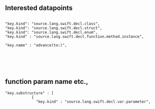 ## Interested datapoints

```

"key.kind": "source.lang.swift.decl.class",
"key.kind": "source.lang.swift.decl.struct",
"key.kind": "source.lang.swift.decl.enum",
"key.kind" : "source.lang.swift.decl.function.method.instance",

"key.name" : "advance(to:)",






```


## function param name etc.,
```
"key.substructure" : [
            {
              "key.kind" : "source.lang.swift.decl.var.parameter",
```